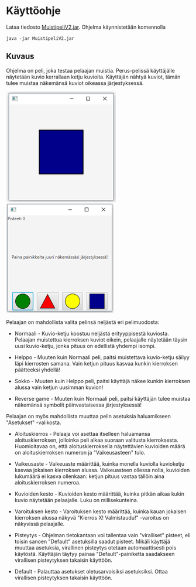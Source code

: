 # Käyttöohje

Lataa tiedosto [MuistipeliV2.jar](https://github.com/valtterin/otm-harjoitustyo/releases/tag/viikko6Final). Ohjelma käynnistetään komennolla 

```
java -jar MuistipeliV2.jar
```

## Kuvaus

Ohjelma on peli, joka testaa pelaajan muistia. Perus-pelissä käyttäjälle näytetään kuvio kerrallaan ketju kuvioita. Käyttäjän nähtyä kuviot, tämän tulee muistaa näkemänsä kuviot oikeassa järjestyksessä.

![](https://raw.githubusercontent.com/valtterin/otm-harjoitustyo/master/Dokumentaatio/ohje1.2.png) ![](https://raw.githubusercontent.com/valtterin/otm-harjoitustyo/master/Dokumentaatio/ohje2.png)




Pelaajan on mahdollista valita pelinsä neljästä eri pelimuodosta:


- Normaali - 
Kuvio-ketju koostuu neljästä erityyppisestä kuviosta. Pelaajan muistettua kierroksen kuviot oikein, pelaajalle näytetään täysin uusi kuvio-ketju, jonka pituus on edellistä yhdempi isompi.

- Helppo - 
Muuten kuin Normaali peli, paitsi muistettava kuvio-ketju säilyy läpi kierrosten samana. Vain ketjun pituus kasvaa kunkin kierroksen päätteeksi yhdellä!

- Sokko - 
Muuten kuin Helppo peli, paitsi käyttäjä näkee kunkin kierroksen alussa vain ketjun uusimman kuvion!

- Reverse game - 
Muuten kuin Normaali peli, paitsi käyttäjän tulee muistaa näkemänsä symbolit päinvastaisessa järjestyksessä!


Pelaajan on myös mahdollista muuttaa pelin asetuksia haluamikseen "Asetukset" -valikosta.

- Aloituskierros - 
Pelaaja voi asettaa itselleen haluamansa aloituskierroksen, jolloinka peli alkaa suoraan valitusta kierroksesta. Huomioitavaa on, että aloituskierroksella näytettävien kuvioiden määrä on aloituskierroksen numeron ja "Vaikeusasteen" tulo.

- Vaikeusaste - 
Vaikeuaste määrittää, kuinka monella kuviolla kuvioketju kasvaa jokaisen kierroksen alussa. Vaikeuasteen ollessa nolla, kuvioiden lukumäärä ei kasva ollenkaan: ketjun pituus vastaa tällöin aina aloituskierroksen numeroa.

- Kuvioiden kesto -
Kuvioiden kesto määrittää, kuinka pitkän aikaa kukin kuvio näytetään pelaajalle. Luku on millisekunteina.

- Varoituksen kesto - 
Varoituksen kesto määrittää, kuinka kauan jokaisen kierroksen alussa näkyvä "Kierros X! Valmistaudu!" -varoitus on näkyvissä pelaajalle.

- Pisteytys - 
Ohjelman tietokantaan voi tallentaa vain "viralliset" pisteet, eli toisin sanoen "Default" asetuksilla saadut pisteet. Mikäli käyttäjä muuttaa asetuksia, virallinen pisteytys otetaan automaattisesti pois käytöstä. Käyttäjän täytyy painaa "Default"-painiketta saadakseen virallisen pisteytyksen takaisin käyttöön.

- Default -
Palauttaa asetukset oletusarvoisiksi asetuksiksi. Ottaa virallisen pisteytyksen takaisin käyttöön.



